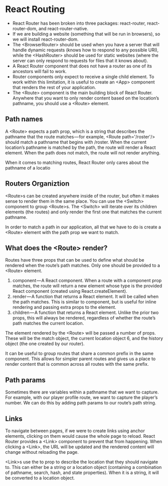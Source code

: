 # React Routing

* React Router has been broken into three packages: react-router, react-router-dom, and react-router-native.
* If we are building a website (something that will be run in browsers), so we will install react-router-dom.
* The \<BrowserRouter> should be used when you have a server that will handle dynamic requests (knows how to respond to any possible URI), while the \<HashRouter> should be used for static websites (where the server can only respond to requests for files that it knows about).
* A React Router component that does not have a router as one of its ancestors will fail to work.
* Router components only expect to receive a single child element. To work within this limitation, it is useful to create an \<App> component that renders the rest of your application.
* The \<Route> component is the main building block of React Router. Anywhere that you want to only render content based on the location’s pathname, you should use a \<Route> element.

## Path names

A \<Route> expects a path prop, which is a string that describes the pathname that the route matches — for example, \<Route path='/roster'/> should match a pathname that begins with /roster. When the current location’s pathname is matched by the path, the route will render a React element. When the path does not match, the route will not render anything.

When it comes to matching routes, React Router only cares about the pathname of a locatio

## Routers Organiztion

\<Route>s can be created anywhere inside of the router, but often it makes sense to render them in the same place. You can use the \<Switch> component to group \<Route>s. The \<Switch> will iterate over its children elements (the routes) and only render the first one that matches the current pathname.

In order to match a path in our application, all that we have to do is create a \<Route> element with the path prop we want to match.

## What does the \<Route> render?

Routes have three props that can be used to define what should be rendered when the route’s path matches. Only one should be provided to a \<Route> element.

1. component — A React component. When a route with a component prop matches, the route will return a new element whose type is the provided React component (created using React.createElement).
2. render — A function that returns a React element. It will be called when the path matches. This is similar to component, but is useful for inline rendering and passing extra props to the element.
3. children — A function that returns a React element. Unlike the prior two props, this will always be rendered, regardless of whether the route’s path matches the current location.

The element rendered by the \<Route> will be passed a number of props. These will be the match object, the current location object 6, and the history object (the one created by our router).

It can be useful to group routes that share a common prefix in the same component. This allows for simpler parent routes and gives us a place to render content that is common across all routes with the same prefix.

## Path params

Sometimes there are variables within a pathname that we want to capture. For example, with our player profile route, we want to capture the player’s number. We can do this by adding path params to our route’s path string.

## Links

To navigate between pages, if we were to create links using anchor elements, clicking on them would cause the whole page to reload. React Router provides a \<Link> component to prevent that from happening. When clicking a \<Link>, the URL will be updated and the rendered content will change without reloading the page.

\<Link>s use the to prop to describe the location that they should navigate to. This can either be a string or a location object (containing a combination of pathname, search, hash, and state properties). When it is a string, it will be converted to a location object.
